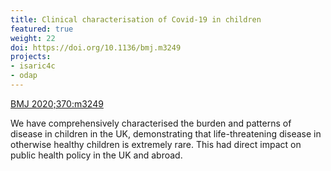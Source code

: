 ```yaml
---
title: Clinical characterisation of Covid-19 in children
featured: true
weight: 22
doi: https://doi.org/10.1136/bmj.m3249
projects:
- isaric4c
- odap
---
```


[BMJ 2020;370:m3249]({{page.doi}})

We have comprehensively characterised the burden and patterns of disease in children in the UK, demonstrating that life-threatening disease in otherwise healthy children is extremely rare. This had direct impact on public health policy in the UK and abroad.

